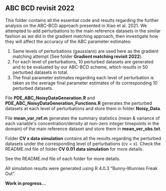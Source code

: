 ## ABC BCD revisit 2022 ##
This folder contains all the essential code and results regarding the further analysis on the ABC-BCD approach presented in Xiao et al. 2021. We attempted to add perturbations to the main reference datasets in the similar fashion as we did in the gradient matching approach, then investigate how they will affect the accuracy of the ABC parameter estimates: 

1. Same levels of perturbations (gaussians) are used here as the gradient matching attempt (See folder **Gradient matching revisit 2022**). 
2. For each level of perturbations, 10 perturbed datasets are generated and to be evaluated by our ABC-BCD scheme, which results in 50 perturbed datasets in total.  
3. The final parameter estimates regarding each level of perturbation is taken as the average final parameter estimates of its corresponding 10 perturbed datasets.    

File **PDE_ABC_NoisyDataGeneration.R** and **PDE_ABC_NoisyDataGeneration_Functions.R** generates the perturbed datasets at each level of perturbations and store them in folder **Noisy_Data**. 

File **mean_var_ref.m** generates the summary statistics (mean & variance of each variable's concentration/density at non-zero integer timepoints in the domain) of the main reference dataset and store them in **mean_ver_obs.txt**. 

Folder **CV x data simulation** contains all the results regarding the perturbed datasets under the corresponding level of perturbations (cv = x). Check the README.md file of folder **CV 0.01 data simulation** for more details.   

See the README.md file of each folder for more details.

All simulation results were generated using R 4.0.3 “Bunny-Wunnies Freak Out”.

**Work in progress...**
